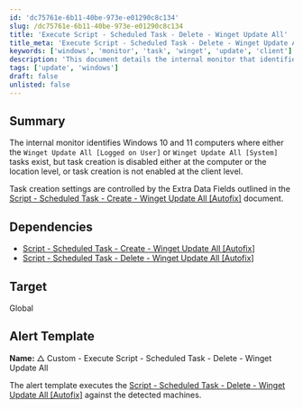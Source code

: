 ```yaml
---
id: 'dc75761e-6b11-40be-973e-e01290c8c134'
slug: /dc75761e-6b11-40be-973e-e01290c8c134
title: 'Execute Script - Scheduled Task - Delete - Winget Update All'
title_meta: 'Execute Script - Scheduled Task - Delete - Winget Update All'
keywords: ['windows', 'monitor', 'task', 'winget', 'update', 'client']
description: 'This document details the internal monitor that identifies Windows 10 and 11 computers with existing Winget Update tasks, while ensuring that task creation is enabled at the appropriate levels. It outlines the dependencies and target for the associated alert template.'
tags: ['update', 'windows']
draft: false
unlisted: false
---
```


## Summary

The internal monitor identifies Windows 10 and 11 computers where either the `Winget Update All [Logged on User]` or `Winget Update All [System]` tasks exist, but task creation is disabled either at the computer or the location level, or task creation is not enabled at the client level.

Task creation settings are controlled by the Extra Data Fields outlined in the [Script - Scheduled Task - Create - Winget Update All [Autofix]](<../scripts/Scheduled Task - Create - Winget Update All Autofix.md>) document.

## Dependencies

- [Script - Scheduled Task - Create - Winget Update All [Autofix]](<../scripts/Scheduled Task - Create - Winget Update All Autofix.md>)
- [Script - Scheduled Task - Delete - Winget Update All [Autofix]](<../scripts/Scheduled Task - Delete - Winget Update All Autofix.md>)

## Target

Global

## Alert Template

**Name:** △ Custom - Execute Script - Scheduled Task - Delete - Winget Update All

The alert template executes the [Script - Scheduled Task - Delete - Winget Update All [Autofix]](<../scripts/Scheduled Task - Delete - Winget Update All Autofix.md>) against the detected machines.


